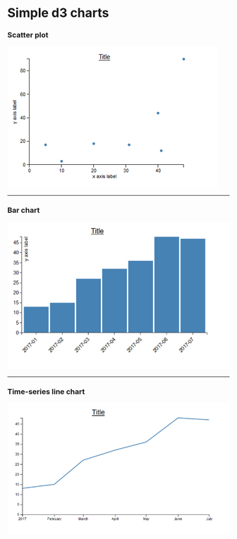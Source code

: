 # Simple d3 charts
### Scatter plot
![image of simple d3 scatter plot](https://github.com/Trende/Simple-d3-charts/blob/master/img/scatterPlot.PNG "Scatter plot")


------
### Bar chart

![image of simple d3 bar char](https://github.com/Trende/Simple-d3-charts/blob/master/img/barChart.PNG "Simple bar chart")


------
### Time-series line chart

![image of simple d3 bar char](https://github.com/Trende/Simple-d3-charts/blob/master/img/tsChart.PNG "Time-series line chart")